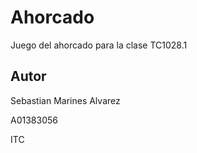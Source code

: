 # Ahorcado

Juego del ahorcado para la clase TC1028.1

## Autor

Sebastian Marines Alvarez

A01383056

ITC